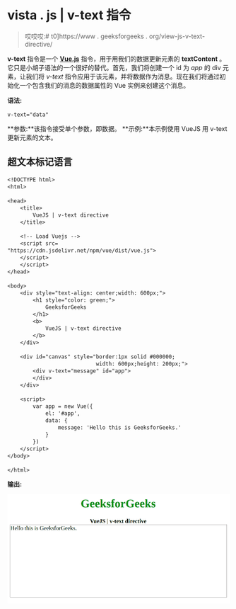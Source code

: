 # vista . js | v-text 指令

> 哎哎哎:# t0]https://www . geeksforgeeks . org/view-js-v-text-directive/

**v-text** 指令是一个 [**Vue.js**](https://www.geeksforgeeks.org/vue-js-introduction-installation/) 指令，用于用我们的数据更新元素的 **textContent** 。它只是小胡子语法的一个很好的替代。首先，我们将创建一个 id 为 *app* 的 div 元素，让我们将 *v-text* 指令应用于该元素，并将数据作为消息。现在我们将通过初始化一个包含我们的消息的数据属性的 Vue 实例来创建这个消息。

**语法:**

```
v-text="data"

```

**参数:**该指令接受单个参数，即数据。
**示例:**本示例使用 VueJS 用 v-text 更新元素的文本。

## 超文本标记语言

```
<!DOCTYPE html>
<html>

<head>
    <title>
        VueJS | v-text directive
    </title>

    <!-- Load Vuejs -->
    <script src=
"https://cdn.jsdelivr.net/npm/vue/dist/vue.js">
    </script>
    </script>
</head>

<body>
    <div style="text-align: center;width: 600px;">
        <h1 style="color: green;">
            GeeksforGeeks
        </h1>
        <b>
            VueJS | v-text directive
        </b>
    </div>

    <div id="canvas" style="border:1px solid #000000;
                            width: 600px;height: 200px;">
        <div v-text="message" id="app">
        </div>
    </div>

    <script>
        var app = new Vue({
            el: '#app',
            data: {
                message: 'Hello this is GeeksforGeeks.'
            }
        })
    </script>
</body>

</html>

```

**输出:**

![](img/7bf3e66e662d1018e4a468a559d0f5a2.png)